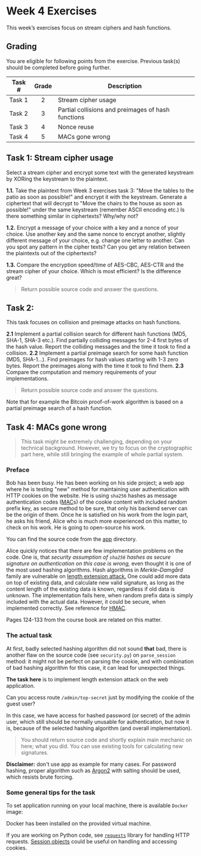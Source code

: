 # Week 4 Exercises

This week’s exercises focus on stream ciphers and hash functions.

## Grading

You are eligible for following points from the exercise. Previous task(s) should be completed before going further.

Task #|Grade|Description|
-----|:---:|-----------|
Task 1 | 2 | Stream cipher usage
Task 2 | 3 | Partial collisions and preimages of hash functions
Task 3 | 4 | Nonce reuse
Task 4 | 5 | MACs gone wrong

## Task 1: Stream cipher usage

Select a stream cipher and encrypt some text with the generated keystream by XORing the keystream to the plaintext.

**1.1.** Take the plaintext from Week 3 exercises task 3: "Move the tables to the patio as soon as possible!" and encrypt it with the keystream. Generate a ciphertext that will decrypt to "Move the chairs to the house as soon as possible!" under the same keystream (remember ASCII encoding etc.) Is there something similar in ciphertexts? Why/why not?

**1.2.** Encrypt a message of your choice with a key and a nonce of your choice. Use another key and the same nonce to encrypt another, slightly different message of your choice, e.g. change one letter to another. Can you spot any pattern in the cipher texts? Can you get any relation between the plaintexts out of the ciphertexts?

**1.3.** Compare the encryption speed/time of AES-CBC, AES-CTR and the stream cipher of your choice. Which is most efficient? Is the difference great?

> Return possible source code and answer the questions.

## Task 2:

This task focuses on collision and preimage attacks on hash functions. 

**2.1** Implement a partial collision search for different hash functions (MD5, SHA-1, SHA-3 etc.). Find partially colliding messages for 2-4 first bytes of the hash value. Report the colliding messages and the time it took to find a collision.
**2.2** Implement a partial preimage search for some hash function (MD5, SHA-1…). Find preimages for hash values starting with 1-3 zero bytes. Report the preimages along with the time it took to find them.
**2.3** Compare the computation and memory requirements of your implementations.

> Return possible source code and answer the questions.

Note that for example the Bitcoin proof-of-work algorithm is based on a partial preimage search of a hash function.

## Task 4: MACs gone wrong

> This task might be extremely challenging, depending on your technical background. However, we try to focus on the cryptographic part here, while still bringing the example of whole partial system.

### Preface

Bob has been busy. He has been working on his side project; a web app where he is testing "new" method for maintaining user authentication with HTTP cookies on the website. He is using `sha256` hashes as message authentication codes ([MAC](https://en.wikipedia.org/wiki/Message_authentication_code)s) of the cookie content with included random prefix key, as secure method to be sure, that only his backend server can be the origin of them. 
Once he is satisfied on his work from the login part, he asks his friend, Alice who is much more experienced on this matter, to check on his work. He is going to open-source his work.

You can find the source code from the [app](app) directory.

Alice quickly notices that there are few implementation problems on the code. One is, that *security assumption of `sha256` hashes as secure signature on authentication on this case is wrong,* even thought it is one of the most used hashing algorithms. Hash algorithms in *Merkle–Damgård* family are vulnerable on [length extension attack.](https://en.wikipedia.org/wiki/Length_extension_attack) One could add more data on top of existing data, and calculate new valid signature, as long as the content length of the existing data is known, regardless if old data is unknown. The implementation fails here, when random prefix data is simply included with the actual data. However, it could be secure, when implemented correctly. See reference for [HMAC](https://docs.python-requests.org/en/master/user/advanced/#session-objects).

Pages 124-133 from the course book are related on this matter.

### The actual task

At first, badly selected hashing algorithm did not sound **that** bad, there is another flaw on the source code (see `security.py`) on `parse_session` method: it might not be perfect on parsing the cookie, and with combination of bad hashing algorithm for this case, it can lead for unexpected things. 

**The task here** is to implement length extension attack on the web application. 

Can you access route `/admin/top-secret` just by modifying the cookie of the guest user?

In this case, we have access for hashed password (or secret) of the admin user, which still should be normally unusable for authentication, but now it is, because of the selected hashing algorithm (and overall implementation).

> You should return source code and shortly explain main mechanic on here; what you did. You can use existing tools for calculating new signatures.


**Disclaimer:** don't use app as example for many cases. For password hashing, proper algorithm such as [Argon2](https://en.wikipedia.org/wiki/Argon2) with salting should be used, which resists brute forcing.

### Some general tips for the task

To set application running on your local machine, there is available `Docker` image:

Docker has been installed on the provided virtual machine.

If you are working on Python code, see [`requests`](https://docs.python-requests.org/en/master/) library for handling HTTP requests. [Session objects](https://docs.python-requests.org/en/master/user/advanced/#session-objects) could be useful on handling and accessing cookies.
